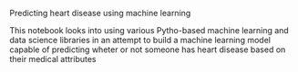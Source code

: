 Predicting heart disease using machine learning

This notebook looks into using various Pytho-based machine learning and data science libraries in an attempt to build a machine learning model capable of predicting wheter or not someone has heart disease based on their medical attributes
